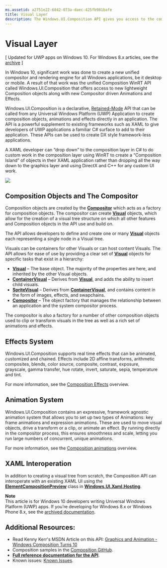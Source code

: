 ```yaml
---
ms.assetid: a2751e22-6842-073a-daec-425fb981bafe
title: Visual Layer
description: The Windows.UI.Composition API gives you access to the composition layer between the framework layer (XAML), and the graphics layer (DirectX).
---
```

# Visual Layer

\[ Updated for UWP apps on Windows 10. For Windows 8.x articles, see the [archive](http://go.microsoft.com/fwlink/p/?linkid=619132) \]

In Windows 10, significant work was done to create a new unified compositor and rendering engine for all Windows applications, be it desktop or mobile. A result of that work was the unified Composition WinRT API called Windows.UI.Composition that offers access to new lightweight Composition objects along with new Compositor driven Animations and Effects.

Windows.UI.Composition is a declarative, [Retained-Mode](https://msdn.microsoft.com/library/windows/desktop/ff684178.aspx) API that can be called from any Universal Windows Platform (UWP) Application to create composition objects, animations and effects directly in an application. The API is a powerful supplement to existing frameworks such as XAML to give developers of UWP applications a familiar C# surface to add to their application. These APIs can be used to create DX style framework-less applications.

A XAML developer can “drop down” to the composition layer in C# to do custom work in the composition layer using WinRT to create a “Composition Island” of objects in their XAML application rather than dropping all the way down to the graphics layer and using DirectX and C++ for any custom UI work.

![](images/layers-win-ui-composition.png)
## <span id="Composition_Objects_and_The_Compositor"></span><span id="composition_objects_and_the_compositor"></span><span id="COMPOSITION_OBJECTS_AND_THE_COMPOSITOR"></span>Composition Objects and The Compositor

Composition objects are created by the [**Compositor**](https://msdn.microsoft.com/library/windows/apps/Dn706789) which acts as a factory for composition objects. The compositor can create [**Visual**](https://msdn.microsoft.com/library/windows/apps/Dn706858) objects, which allow for the creation of a visual tree structure on which all other features and Composition objects in the API use and build on.

The API allows developers to define and create one or many [**Visual**](https://msdn.microsoft.com/library/windows/apps/Dn706858) objects each representing a single node in a Visual tree.

Visuals can be containers for other Visuals or can host content Visuals. The API allows for ease of use by providing a clear set of [**Visual**](https://msdn.microsoft.com/library/windows/apps/Dn706858) objects for specific tasks that exist in a hierarchy:

-   [**Visual**](https://msdn.microsoft.com/library/windows/apps/Dn706858) – The base object. The majority of the properties are here, and inherited by the other Visual objects.
-   [**ContainerVisual**](https://msdn.microsoft.com/library/windows/apps/Dn706810) – Derives from [**Visual**](https://msdn.microsoft.com/library/windows/apps/Dn706858), and adds the ability to insert child visuals.
-   [**SpriteVisual**](https://msdn.microsoft.com/library/windows/apps/Mt589433) – Derives from [**ContainerVisual**](https://msdn.microsoft.com/library/windows/apps/Dn706810), and contains content in the form of images, effects, and swapchains.
-   [**Compositor**](https://msdn.microsoft.com/library/windows/apps/Dn706789) – The object factory that manages the relationship between an application and the system compositor process.

The compositor is also a factory for a number of other composition objects used to clip or transform visuals in the tree as well as a rich set of animations and effects.

## <span id="Effects_System"></span><span id="effects_system"></span><span id="EFFECTS_SYSTEM"></span>Effects System

Windows.UI.Composition supports real time effects that can be animated, customized and chained. Effects include 2D affine transforms, arithmetic composites, blends, color source, composite, contrast, exposure, grayscale, gamma transfer, hue rotate, invert, saturate, sepia, temperature and tint.

For more information, see the [Composition Effects](composition-effects.md) overview.

## <span id="Animation_System"></span><span id="animation_system"></span><span id="ANIMATION_SYSTEM"></span>Animation System

Windows.UI.Composition contains an expressive, framework agnostic animation system that allows you to set up two types of Animations: key frame animations and expression animations. These are used to move visual objects, drive a transform or a clip, or animate an effect. By running directly in the compositor process, this ensures smoothness and scale, letting you run large numbers of concurrent, unique animations.

For more information, see the [Composition animations](composition-animation.md) overview.

## <span id="XAML_Interoperation"></span><span id="xaml_interoperation"></span><span id="XAML_INTEROPERATION"></span>XAML Interoperation

In addition to creating a visual tree from scratch, the Composition API can interoperate with an existing XAML UI using the [**ElementCompositionPreview**](https://msdn.microsoft.com/library/windows/apps/Mt608976) class in [**Windows.UI.Xaml.Hosting**](https://msdn.microsoft.com/library/windows/apps/Hh701908).


**Note**  
This article is for Windows 10 developers writing Universal Windows Platform (UWP) apps. If you’re developing for Windows 8.x or Windows Phone 8.x, see the [archived documentation](http://go.microsoft.com/fwlink/p/?linkid=619132).

 

## <span id="Additional_Resources_"></span><span id="additional_resources_"></span><span id="ADDITIONAL_RESOURCES_"></span>Additional Resources:

-   Read Kenny Kerr's MSDN Article on this API: [Graphics and Animation - Windows Composition Turns 10](https://msdn.microsoft.com/magazine/mt590968)
-   Composition samples in the [Composition GitHub](https://github.com/Microsoft/composition).
-   [**Full reference documentation for the API**](https://msdn.microsoft.com/library/windows/apps/Dn706878).
-   Known issues: [Known Issues](https://social.msdn.microsoft.com/Forums/en-US/home?forum=Win10SDKToolsIssues).

 

 






<!--HONumber=May16_HO4-->


